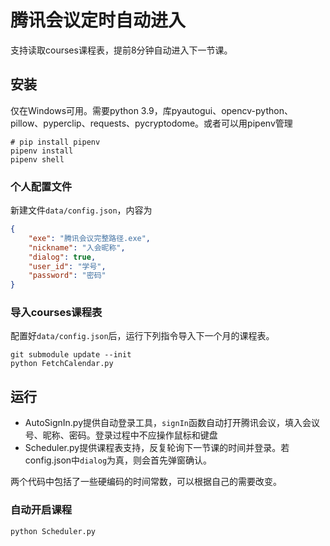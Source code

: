 # 腾讯会议定时自动进入

支持读取courses课程表，提前8分钟自动进入下一节课。

## 安装

仅在Windows可用。需要python 3.9，库pyautogui、opencv-python、pillow、pyperclip、requests、pycryptodome。或者可以用pipenv管理

```shell
# pip install pipenv
pipenv install
pipenv shell
```

### 个人配置文件

新建文件`data/config.json`，内容为

```json
{
    "exe": "腾讯会议完整路径.exe",
    "nickname": "入会昵称",
    "dialog": true,
    "user_id": "学号",
    "password": "密码"
}
```

### 导入courses课程表

配置好`data/config.json`后，运行下列指令导入下一个月的课程表。

```shell
git submodule update --init
python FetchCalendar.py
```

## 运行

- AutoSignIn.py提供自动登录工具，`signIn`函数自动打开腾讯会议，填入会议号、昵称、密码。登录过程中不应操作鼠标和键盘
- Scheduler.py提供课程表支持，反复轮询下一节课的时间并登录。若config.json中`dialog`为真，则会首先弹窗确认。

两个代码中包括了一些硬编码的时间常数，可以根据自己的需要改变。

### 自动开启课程

```shell
python Scheduler.py
```
